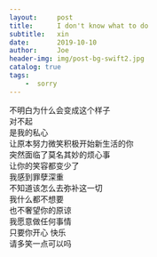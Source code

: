 ```yaml
---
layout:     post
title:      I don't know what to do
subtitle:   xin
date:       2019-10-10
author:     Joe
header-img: img/post-bg-swift2.jpg
catalog: true
tags:
    -  sorry   
---
```


不明白为什么会变成这个样子  
对不起  
是我的私心  
让原本努力微笑积极开始新生活的你  
突然面临了莫名其妙的烦心事  
让你的笑容都变少了  
我感到罪孽深重  
不知道该怎么去弥补这一切  
我什么都不想要  
也不奢望你的原谅  
我愿意做任何事情  
只要你开心 快乐  
请多笑一点可以吗

